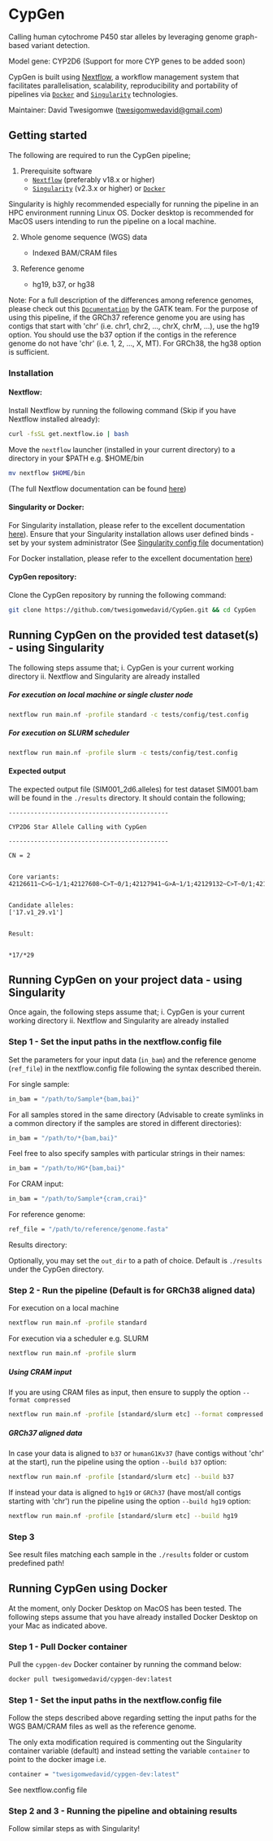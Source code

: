 # CypGen
Calling human cytochrome P450 star alleles by leveraging genome graph-based variant detection.

Model gene: CYP2D6 (Support for more CYP genes to be added soon)

CypGen is built using [Nextflow](https://www.nextflow.io), a workflow management system that facilitates parallelisation, scalability, reproducibility and portability of pipelines via [`Docker`](https://docs.docker.com) and [`Singularity`](https://sylabs.io/) technologies.

Maintainer: David Twesigomwe (twesigomwedavid@gmail.com)

## Getting started

The following are required to run the CypGen pipeline;

1. Prerequisite software
    - [`Nextflow`](https://nf-co.re/usage/installation) (preferably v18.x or higher)
    - [`Singularity`](https://sylabs.io/) (v2.3.x or higher) or [`Docker`](https://docs.docker.com)
    
Singularity is highly recommended especially for running the pipeline in an HPC environment running Linux OS. Docker desktop is recommended for MacOS users intending to run the pipeline on a local machine.

2. Whole genome sequence (WGS) data
    - Indexed BAM/CRAM files
    
3. Reference genome
    - hg19, b37, or hg38
    
Note: For a full description of the differences among reference genomes, please check out this [`Documentation`](https://gatk.broadinstitute.org/hc/en-us/articles/360035890711-GRCh37-hg19-b37-humanG1Kv37-Human-Reference-Discrepancies) by the GATK team. For the purpose of using this pipeline, if the GRCh37 reference genome you are using has contigs that start with 'chr' (i.e. chr1, chr2, ..., chrX, chrM, ...), use the hg19 option. You should use the b37 option if the contigs in the reference genome do not have 'chr' (i.e. 1, 2, ..., X, MT). For GRCh38, the hg38 option is sufficient.

### Installation

#### Nextflow:

Install Nextflow by running the following command (Skip if you have Nextflow installed already):

```bash
curl -fsSL get.nextflow.io | bash
```

Move the `nextflow` launcher (installed in your current directory) to a directory in your $PATH e.g. $HOME/bin

```bash
mv nextflow $HOME/bin
```

(The full Nextflow documentation can be found [here](https://www.nextflow.io))


#### Singularity or Docker:

For Singularity installation, please refer to the excellent documentation [here](https://sylabs.io/guides/3.0/user-guide/installation.html)). Ensure that your Singularity installation allows user defined binds - set by your system administrator (See [Singularity config file](https://sylabs.io/guides/3.0/user-guide/installation.html) documentation) 


For Docker installation, please refer to the excellent documentation [here](https://docs.docker.com/get-docker))


#### CypGen repository:

Clone the CypGen repository by running the following command:

```bash
git clone https://github.com/twesigomwedavid/CypGen.git && cd CypGen
```


## Running CypGen on the provided test dataset(s) - using Singularity

The following steps assume that;
    i. CypGen is your current working directory
    ii. Nextflow and Singularity are already installed


##### For execution on local machine or single cluster node

```bash
nextflow run main.nf -profile standard -c tests/config/test.config
```

##### For execution on SLURM scheduler 

```bash
nextflow run main.nf -profile slurm -c tests/config/test.config
```


#### Expected output

The expected output file (SIM001_2d6.alleles) for test dataset SIM001.bam will be found in the `./results` directory. It should contain the following; 

```
--------------------------------------------

CYP2D6 Star Allele Calling with CypGen

--------------------------------------------

CN = 2


Core variants:
42126611~C>G~1/1;42127608~C>T~0/1;42127941~G>A~1/1;42129132~C>T~0/1;42129770~G>A~0/1


Candidate alleles:
['17.v1_29.v1']


Result:


*17/*29

```


## Running CypGen on your project data - using Singularity

Once again, the following steps assume that;
    i. CypGen is your current working directory
    ii. Nextflow and Singularity are already installed
    
    
### Step 1 - Set the input paths in the nextflow.config file

Set the parameters for your input data (`in_bam`) and the reference genome (`ref_file`) in the nextflow.config file following the syntax described therein. 

For single sample:

```bash
in_bam = "/path/to/Sample*{bam,bai}"
```

For all samples stored in the same directory (Advisable to create symlinks in a common directory if the samples are stored in different directories):

```bash
in_bam = "/path/to/*{bam,bai}"
```

Feel free to also specify samples with particular strings in their names:

```bash
in_bam = "/path/to/HG*{bam,bai}"
```

For CRAM input:

```bash
in_bam = "/path/to/Sample*{cram,crai}"
```

For reference genome:

```bash
ref_file = "/path/to/reference/genome.fasta"
```

Results directory:

Optionally, you may set the `out_dir` to a path of choice. Default is `./results` under the CypGen directory. 




### Step 2 - Run the pipeline (Default is for GRCh38 aligned data)

For execution on a local machine

```bash
nextflow run main.nf -profile standard 
```

For execution via a scheduler e.g. SLURM 

```bash
nextflow run main.nf -profile slurm 
```

##### Using CRAM input

If you are using CRAM files as input, then ensure to supply the option `--format compressed`

```bash
nextflow run main.nf -profile [standard/slurm etc] --format compressed
```


##### GRCh37 aligned data

In case your data is aligned to `b37` or `humanG1Kv37` (have contigs without 'chr' at the start), run the pipeline using the option `--build b37` option:

```bash
nextflow run main.nf -profile [standard/slurm etc] --build b37
```

If instead your data is aligned to `hg19` or `GRCh37` (have most/all contigs starting with 'chr') run the pipeline using the option `--build hg19` option:

```bash
nextflow run main.nf -profile [standard/slurm etc] --build hg19
```


### Step 3 

See result files matching each sample in the `./results` folder or custom predefined path!



## Running CypGen using Docker

At the moment, only Docker Desktop on MacOS has been tested. The following steps assume that you have already installed Docker Desktop on your Mac as indicated above.


### Step 1 - Pull Docker container

Pull the `cypgen-dev` Docker container by running the command below:

```bash
docker pull twesigomwedavid/cypgen-dev:latest
```

### Step 1 - Set the input paths in the nextflow.config file

Follow the steps described above regarding setting the input paths for the WGS BAM/CRAM files as well as the reference genome. 

The only exta modification required is commenting out the Singularity container variable (default) and instead setting the variable `container` to point to the docker image i.e.

```bash
container = "twesigomwedavid/cypgen-dev:latest"
```

See nextflow.config file


### Step 2 and 3 - Running the pipeline and obtaining results

Follow similar steps as with Singularity!

